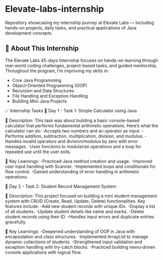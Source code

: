 # Elevate-labs-internship
Repository showcasing my internship journey at Elevate Labs — including hands-on projects, daily tasks, and practical applications of Java development concepts.

## 📘 About This Internship
The Elevate Labs 45-days Internship focuses on hands-on learning through real-world coding challenges, project-based tasks, and guided mentorship.  
Throughout the program, I’m improving my skills in:
- Core Java Programming  
- Object-Oriented Programming (OOP)  
- Recursion and Data Structures  
- File Handling and Exception Handling  
- Building Mini Java Projects  

✅ Internship Tasks
📅 Day 1 - Task 1: Simple Calculator using Java

🧾 Description:
This task was about building a basic console-based calculator that performs fundamental arithmetic operations.
Here’s what the calculator can do:
-Accepts two numbers and an operator as input.
-Performs addition, subtraction, multiplication, division, and modulus.
-Handles invalid operators and division/modulus by zero with error messages.
-Uses functions to modularize operations and a loop for repeated use until the user exits.

🧠 Key Learnings:
-Practiced Java method creation and usage.
-Improved user input handling with Scanner.
-Implemented loops and conditionals for flow control.
-Gained understanding of error handling in arithmetic operations.

📅 Day 2 - Task 2: Student Record Management System

🧾 Description:
This project focused on building a mini student management system with CRUD (Create, Read, Update, Delete) functionalities.
Key features include:
-Add new student records with unique IDs.
-Display a list of all students.
-Update student details like name and marks.
-Delete student records using their ID.
-Handles input errors and duplicate entries gracefully.

🧠 Key Learnings:
-Deepened understanding of OOP in Java with encapsulation and class structures.
-Implemented ArrayList to manage dynamic collections of students.
-Strengthened input validation and exception handling with try-catch blocks.
-Practiced building menu-driven console applications with logical flow.
